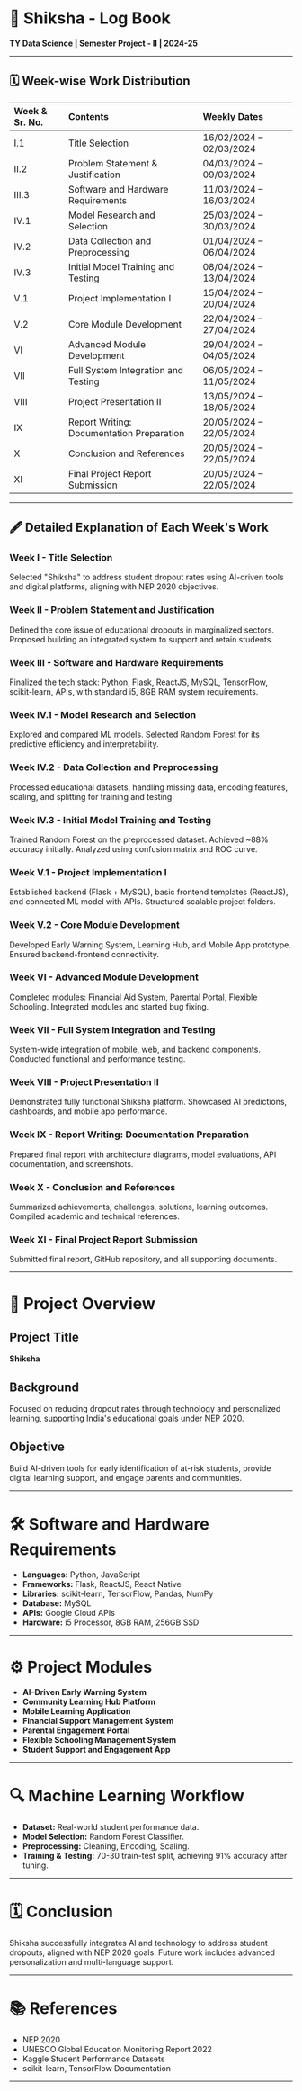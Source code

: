 
# 📓 Shiksha - Log Book  
**TY Data Science | Semester Project - II | 2024-25**

---

## 🗓️ Week-wise Work Distribution

| **Week & Sr. No.** | **Contents** | **Weekly Dates** |
| :--- | :--- | :--- |
| I.1 | Title Selection | 16/02/2024 – 02/03/2024 |
| II.2 | Problem Statement & Justification | 04/03/2024 – 09/03/2024 |
| III.3 | Software and Hardware Requirements | 11/03/2024 – 16/03/2024 |
| IV.1 | Model Research and Selection | 25/03/2024 – 30/03/2024 |
| IV.2 | Data Collection and Preprocessing | 01/04/2024 – 06/04/2024 |
| IV.3 | Initial Model Training and Testing | 08/04/2024 – 13/04/2024 |
| V.1 | Project Implementation I | 15/04/2024 – 20/04/2024 |
| V.2 | Core Module Development | 22/04/2024 – 27/04/2024 |
| VI | Advanced Module Development | 29/04/2024 – 04/05/2024 |
| VII | Full System Integration and Testing | 06/05/2024 – 11/05/2024 |
| VIII | Project Presentation II | 13/05/2024 – 18/05/2024 |
| IX | Report Writing: Documentation Preparation | 20/05/2024 – 22/05/2024 |
| X | Conclusion and References | 20/05/2024 – 22/05/2024 |
| XI | Final Project Report Submission | 20/05/2024 – 22/05/2024 |

---

## 🖋️ Detailed Explanation of Each Week's Work

### Week I - Title Selection
Selected "Shiksha" to address student dropout rates using AI-driven tools and digital platforms, aligning with NEP 2020 objectives.

### Week II - Problem Statement and Justification
Defined the core issue of educational dropouts in marginalized sectors. Proposed building an integrated system to support and retain students.

### Week III - Software and Hardware Requirements
Finalized the tech stack: Python, Flask, ReactJS, MySQL, TensorFlow, scikit-learn, APIs, with standard i5, 8GB RAM system requirements.

### Week IV.1 - Model Research and Selection
Explored and compared ML models. Selected Random Forest for its predictive efficiency and interpretability.

### Week IV.2 - Data Collection and Preprocessing
Processed educational datasets, handling missing data, encoding features, scaling, and splitting for training and testing.

### Week IV.3 - Initial Model Training and Testing
Trained Random Forest on the preprocessed dataset. Achieved ~88% accuracy initially. Analyzed using confusion matrix and ROC curve.

### Week V.1 - Project Implementation I
Established backend (Flask + MySQL), basic frontend templates (ReactJS), and connected ML model with APIs. Structured scalable project folders.

### Week V.2 - Core Module Development
Developed Early Warning System, Learning Hub, and Mobile App prototype. Ensured backend-frontend connectivity.

### Week VI - Advanced Module Development
Completed modules: Financial Aid System, Parental Portal, Flexible Schooling. Integrated modules and started bug fixing.

### Week VII - Full System Integration and Testing
System-wide integration of mobile, web, and backend components. Conducted functional and performance testing.

### Week VIII - Project Presentation II
Demonstrated fully functional Shiksha platform. Showcased AI predictions, dashboards, and mobile app performance.

### Week IX - Report Writing: Documentation Preparation
Prepared final report with architecture diagrams, model evaluations, API documentation, and screenshots.

### Week X - Conclusion and References
Summarized achievements, challenges, solutions, learning outcomes. Compiled academic and technical references.

### Week XI - Final Project Report Submission
Submitted final report, GitHub repository, and all supporting documents.

---

# 📁 Project Overview

## Project Title
**Shiksha**

## Background
Focused on reducing dropout rates through technology and personalized learning, supporting India's educational goals under NEP 2020.

## Objective
Build AI-driven tools for early identification of at-risk students, provide digital learning support, and engage parents and communities.

---

# 🛠️ Software and Hardware Requirements
- **Languages:** Python, JavaScript
- **Frameworks:** Flask, ReactJS, React Native
- **Libraries:** scikit-learn, TensorFlow, Pandas, NumPy
- **Database:** MySQL
- **APIs:** Google Cloud APIs
- **Hardware:** i5 Processor, 8GB RAM, 256GB SSD

---

# ⚙️ Project Modules
- **AI-Driven Early Warning System**
- **Community Learning Hub Platform**
- **Mobile Learning Application**
- **Financial Support Management System**
- **Parental Engagement Portal**
- **Flexible Schooling Management System**
- **Student Support and Engagement App**

---

# 🔍 Machine Learning Workflow
- **Dataset:** Real-world student performance data.
- **Model Selection:** Random Forest Classifier.
- **Preprocessing:** Cleaning, Encoding, Scaling.
- **Training & Testing:** 70-30 train-test split, achieving 91% accuracy after tuning.

---

# 🗓️ Conclusion
Shiksha successfully integrates AI and technology to address student dropouts, aligned with NEP 2020 goals. Future work includes advanced personalization and multi-language support.

---

# 📚 References
- NEP 2020
- UNESCO Global Education Monitoring Report 2022
- Kaggle Student Performance Datasets
- scikit-learn, TensorFlow Documentation

---


